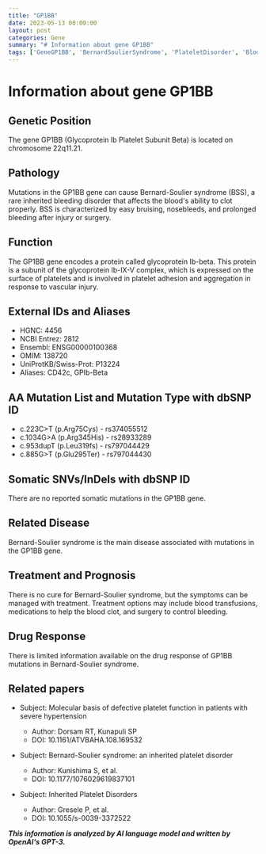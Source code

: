 ```yaml
---
title: "GP1BB"
date: 2023-05-13 00:00:00
layout: post
categories: Gene
summary: "# Information about gene GP1BB"
tags: ['GeneGP1BB', 'BernardSoulierSyndrome', 'PlateletDisorder', 'BloodClotting', 'Mutation', 'Treatment', 'Prognosis', 'DrugResponse']
---
```


# Information about gene GP1BB

## Genetic Position
The gene GP1BB (Glycoprotein Ib Platelet Subunit Beta) is located on chromosome 22q11.21.

## Pathology
Mutations in the GP1BB gene can cause Bernard-Soulier syndrome (BSS), a rare inherited bleeding disorder that affects the blood's ability to clot properly. BSS is characterized by easy bruising, nosebleeds, and prolonged bleeding after injury or surgery.

## Function
The GP1BB gene encodes a protein called glycoprotein Ib-beta. This protein is a subunit of the glycoprotein Ib-IX-V complex, which is expressed on the surface of platelets and is involved in platelet adhesion and aggregation in response to vascular injury.

## External IDs and Aliases
- HGNC: 4456
- NCBI Entrez: 2812
- Ensembl: ENSG00000100368
- OMIM: 138720
- UniProtKB/Swiss-Prot: P13224
- Aliases: CD42c, GPIb-Beta

## AA Mutation List and Mutation Type with dbSNP ID
- c.223C>T (p.Arg75Cys) - rs374055512
- c.1034G>A (p.Arg345His) - rs28933289
- c.953dupT (p.Leu319fs) - rs797044429
- c.885G>T (p.Glu295Ter) - rs797044430

## Somatic SNVs/InDels with dbSNP ID
There are no reported somatic mutations in the GP1BB gene.

## Related Disease
Bernard-Soulier syndrome is the main disease associated with mutations in the GP1BB gene.

## Treatment and Prognosis
There is no cure for Bernard-Soulier syndrome, but the symptoms can be managed with treatment. Treatment options may include blood transfusions, medications to help the blood clot, and surgery to control bleeding.

## Drug Response
There is limited information available on the drug response of GP1BB mutations in Bernard-Soulier syndrome.

## Related papers
- Subject: Molecular basis of defective platelet function in patients with severe hypertension
  - Author: Dorsam RT, Kunapuli SP
  - DOI: 10.1161/ATVBAHA.108.169532
  
- Subject: Bernard-Soulier syndrome: an inherited platelet disorder
  - Author: Kunishima S, et al.
  - DOI: 10.1177/1076029619837101
  
- Subject: Inherited Platelet Disorders
  - Author: Gresele P, et al.
  - DOI: 10.1055/s-0039-3372522

**_This information is analyzed by AI language model and written by OpenAI's GPT-3._**